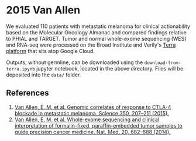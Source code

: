 # 2015 Van Allen
We evaluated 110 patients with metastatic melanoma for clinical actionability based on the Molecular Oncology Almanac and compared findings relative to PHIAL and TARGET. Tumor and normal whole-exome sequencing (WES) and RNA-seq were processed on the Broad Institute and Verily's [Terra platform](https://app.terra.bio/) that sits atop Google Cloud. 

Outputs, without germline, can be downloaded using the `download-from-terra.ipynb` jupyter notebook, located in the above directory. Files will be deposited into the `data/` folder. 


## References
1. [Van Allen, E. M. et al. Genomic correlates of response to CTLA-4 blockade in metastatic melanoma. Science 350, 207–211 (2015).](http://science.sciencemag.org/content/350/6257/207.long)
2. [Van Allen, E. M. et al. Whole-exome sequencing and clinical interpretation of formalin-fixed, paraffin-embedded tumor samples to guide precision cancer medicine. Nat. Med. 20, 682–688 (2014).](https://www.nature.com/articles/nm.3559)